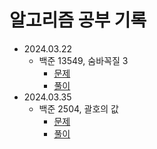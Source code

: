 # 알고리즘 공부 기록
+ 2024.03.22
    + 백준 13549, 숨바꼭질 3
        + [문제](https://www.acmicpc.net/problem/13549)
        + [풀이](https://github.com/56unbreakable/algorithm/blob/master/python/boj_13549.py)
+ 2024.03.35
    + 백준 2504, 괄호의 값
        + [문제](https://www.acmicpc.net/problem/2504)
        + [풀이](https://github.com/56unbreakable/algorithm/blob/master/python/boj_2504.py)